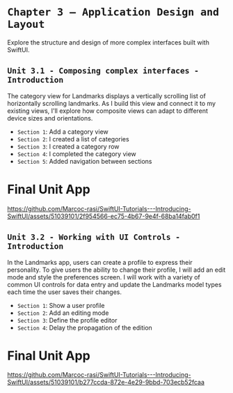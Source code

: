 # `Chapter 3 – Application Design and Layout`

Explore the structure and design of more complex interfaces built with SwiftUI.

## `Unit 3.1 - Composing complex interfaces - Introduction`

The category view for Landmarks displays a vertically scrolling list of horizontally scrolling landmarks. As I build this view and connect it to my existing views, I'll explore how composite views can adapt to different device sizes and orientations.

- `Section 1`: Add a category view
- `Section 2`: I created a list of categories
- `Section 3`: I created a category row
- `Section 4`: I completed the category view
- `Section 5`: Added navigation between sections
  
# Final Unit App

https://github.com/Marcoc-rasi/SwiftUI-Tutorials---Introducing-SwiftUI/assets/51039101/2f954566-ec75-4b67-9e4f-68ba14fab0f1

## `Unit 3.2 - Working with UI Controls - Introduction`

In the Landmarks app, users can create a profile to express their personality. To give users the ability to change their profile, I will add an edit mode and style the preferences screen. I will work with a variety of common UI controls for data entry and update the Landmarks model types each time the user saves their changes.

- `Section 1`: Show a user profile
- `Section 2`: Add an editing mode
- `Section 3`: Define the profile editor
- `Section 4`: Delay the propagation of the edition

# Final Unit App

https://github.com/Marcoc-rasi/SwiftUI-Tutorials---Introducing-SwiftUI/assets/51039101/b277ccda-872e-4e29-9bbd-703ecb52fcaa

